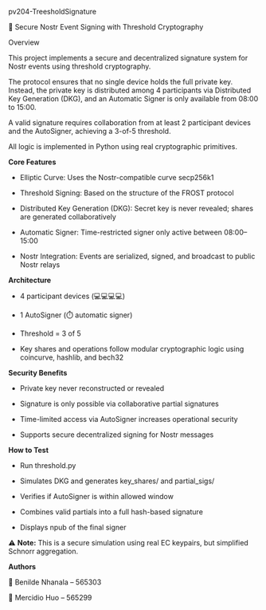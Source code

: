pv204-TreesholdSignature

🚀 Secure Nostr Event Signing with Threshold Cryptography

Overview

This project implements a secure and decentralized signature system for Nostr events using threshold cryptography.

The protocol ensures that no single device holds the full private key. Instead, the private key is distributed among 4 participants via Distributed Key Generation (DKG), and an Automatic Signer is only available from 08:00 to 15:00.

A valid signature requires collaboration from at least 2 participant devices and the AutoSigner, achieving a 3-of-5 threshold.

All logic is implemented in Python using real cryptographic primitives.

**Core Features**

- Elliptic Curve: Uses the Nostr-compatible curve secp256k1

- Threshold Signing: Based on the structure of the FROST protocol

- Distributed Key Generation (DKG): Secret key is never revealed; shares are generated collaboratively

- Automatic Signer: Time-restricted signer only active between 08:00–15:00

- Nostr Integration: Events are serialized, signed, and broadcast to public Nostr relays

**Architecture**

- 4 participant devices (💻💻💻💻)

- 1 AutoSigner (⏱️ automatic signer)

- Threshold = 3 of 5

- Key shares and operations follow modular cryptographic logic using coincurve, hashlib, and bech32

**Security Benefits**

- Private key never reconstructed or revealed

- Signature is only possible via collaborative partial signatures

- Time-limited access via AutoSigner increases operational security

- Supports secure decentralized signing for Nostr messages

**How to Test**

- Run threshold.py

- Simulates DKG and generates key_shares/ and partial_sigs/

- Verifies if AutoSigner is within allowed window

- Combines valid partials into a full hash-based signature

- Displays npub of the final signer

⚠️ **Note:** This is a secure simulation using real EC keypairs, but simplified Schnorr aggregation. 


**Authors**

👩 Benilde Nhanala – 565303

👨 Mercidio Huo – 565299

